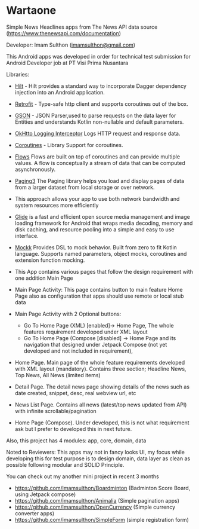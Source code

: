 # Wartaone
Simple News Headlines apps from The News API data source (https://www.thenewsapi.com/documentation)

Developer: Imam Sulthon (imamsulthon@gmail.com)

This Android apps was developed in order for technical test submission for Android Developer job at PT Visi Prima Nusantara

Libraries:
- [Hilt](https://dagger.dev/hilt/) - Hilt provides a standard way to incorporate Dagger dependency injection into an Android application.
- [Retrofit](https://square.github.io/retrofit/) - Type-safe http client
  and supports coroutines out of the box.
- [GSON](https://github.com/square/gson) - JSON Parser,used to parse
  requests on the data layer for Entities and understands Kotlin non-nullable
  and default parameters.
- [OkHttp Logging Interceptor](https://github.com/square/okhttp/blob/master/okhttp-logging-interceptor/README.md)
  Logs HTTP request and response data.
- [Coroutines](https://github.com/Kotlin/kotlinx.coroutines) - Library Support for coroutines.
- [Flows](https://developer.android.com/kotlin/flow)
  Flows are built on top of coroutines and can provide multiple values. A flow is conceptually a stream of data that can be computed asynchronously.
- [Paging3](https://developer.android.com/topic/libraries/architecture/paging/v3-overview) The Paging library helps you load and display pages of data from a larger dataset from local storage or over network.
- This approach allows your app to use both network bandwidth and system resources more efficiently
- [Glide](https://github.com/bumptech/glide) is a fast and efficient open source media management and image loading framework for Android that wraps media decoding, memory and disk caching, and resource pooling into a simple and easy to use interface.
- [Mockk](https://mockk.io) Provides DSL to mock behavior. Built from zero to fit Kotlin language. Supports named parameters, object mocks, coroutines and extension function mocking.

- This App contains various pages that follow the design requirement with one addition Main Page
- Main Page Activity: This page contains button to main feature Home Page also as configuration that apps should use remote or local stub data
- Main Page Activity with 2 Optional buttons:
  * Go To Home Page (XML) [enabled]-> Home Page, The whole features requirement developed under XML layout 
  * Go To Home Page (Compose [disabled] -> Home Page and its navigation that designed under Jetpack Compose (not yet developed and not included in requirement),
- Home Page. Main page of the whole feature requirements developed with XML layout (mandatory). Contains three section; Headline News, Top News, All News (limited items)
- Detail Page. The detail news page showing details of the news such as date created, snippet, desc, real webview url, etc
- News List Page. Contains all news (latest/top news updated from API) with infinite scrollable/pagination
- Home Page (Compose). Under developed, this is not what requirement ask but I prefer to developed this in next future. 

Also, this project has 4 modules: app, core, domain, data

Noted to Reviewers:
This apps may not in fancy looks UI, my focus while developing this for test purpose is to design domain, data layer as clean as possible following modular and SOLID Principle.

You can check out my another mini project in recent 3 months 
- https://github.com/imamsulthon/Boardminton (Badminton Score Board, using Jetpack compose)
- https://github.com/imamsulthon/Animalia (Simple pagination apps)
- https://github.com/imamsulthon/OpenCurrency (Simple currency converter apps)
- https://github.com/imamsulthon/SimpleForm (simple registration form)